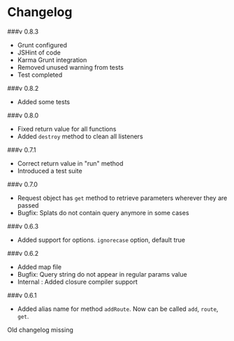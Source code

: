 Changelog
=========
###v 0.8.3
- Grunt configured
- JSHint of code
- Karma Grunt integration
- Removed unused warning from tests
- Test completed

###v 0.8.2
- Added some tests

###v 0.8.0
- Fixed return value for all functions
- Added `destroy` method to clean all listeners

###v 0.7.1
- Correct return value in "run" method
- Introduced a test suite

###v 0.7.0
- Request object has `get` method to retrieve parameters wherever they are passed
- Bugfix: Splats do not contain query anymore in some cases


###v 0.6.3
- Added support for options. `ignorecase` option, default true

###v 0.6.2
- Added map file
- Bugfix: Query string do not appear in regular params value
- Internal : Added closure compiler support

###v 0.6.1
- Added alias name for method `addRoute`. Now can be called `add`, `route`, `get`.

Old changelog missing